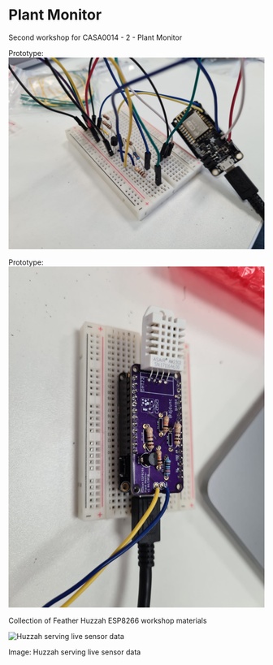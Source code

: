 # Plant Monitor
Second workshop for CASA0014 - 2 - Plant Monitor

Prototype:
![Prototype Plant Monitor](prototypePlantMonitor.jpeg?raw=true)

Prototype:
![Plant Monitor V1](plantMonitorV1.jpeg?raw=true)

Collection of Feather Huzzah ESP8266 workshop materials

![Huzzah serving live sensor data](https://workshops.cetools.org/codelabs/CASA0014-2-Plant-Monitor/img/46740a3e7c45dbef.jpeg)

Image: Huzzah serving live sensor data
